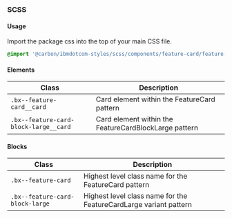 ### SCSS

#### Usage

Import the package css into the top of your main CSS file.

```css
@import '@carbon/ibmdotcom-styles/scss/components/feature-card/feature-card';
```

#### Elements

| Class                                 | Description                                           |
| ------------------------------------- | ----------------------------------------------------- |
| `.bx--feature-card__card`             | Card element within the FeatureCard pattern           |
| `.bx--feature-card-block-large__card` | Card element within the FeatureCardBlockLarge pattern |

#### Blocks

| Class                           | Description                                                       |
| ------------------------------- | ----------------------------------------------------------------- |
| `.bx--feature-card`             | Highest level class name for the FeatureCard pattern              |
| `.bx--feature-card-block-large` | Highest level class name for the FeatureCardLarge variant pattern |
